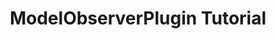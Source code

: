 ---
layout: docs
title: ModelObserverPlugin Tutorial
permalink: /docs/extend/model_observer_plugin_tutorial/
---
